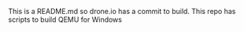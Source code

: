 This is a README.md so drone.io has a commit to build. This repo has scripts to build QEMU for Windows
